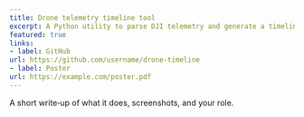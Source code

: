 ```yaml
---
title: Drone telemetry timeline tool
excerpt: A Python utility to parse DJI telemetry and generate a timeline.
featured: true
links:
- label: GitHub
url: https://github.com/username/drone-timeline
- label: Poster
url: https://example.com/poster.pdf
---
```

A short write‑up of what it does, screenshots, and your role.